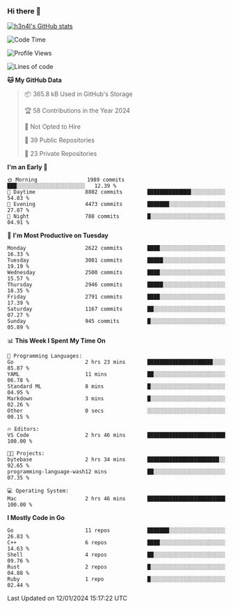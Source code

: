 ### Hi there 👋

[![h3n4l's GitHub stats](https://github-readme-stats.vercel.app/api?username=h3n4l&count_private=true&show_icons=true&theme=radical)](https://github.com/h3n4l/github-readme-stats)

<!--START_SECTION:waka-->
![Code Time](http://img.shields.io/badge/Code%20Time-1%2C829%20hrs%2039%20mins-blue)

![Profile Views](http://img.shields.io/badge/Profile%20Views-24-blue)

![Lines of code](https://img.shields.io/badge/From%20Hello%20World%20I%27ve%20Written-4.2%20million%20lines%20of%20code-blue)

**🐱 My GitHub Data** 

> 📦 365.8 kB Used in GitHub's Storage 
 > 
> 🏆 58 Contributions in the Year 2024
 > 
> 🚫 Not Opted to Hire
 > 
> 📜 39 Public Repositories 
 > 
> 🔑 23 Private Repositories 
 > 
**I'm an Early 🐤** 

```text
🌞 Morning                1989 commits        ███░░░░░░░░░░░░░░░░░░░░░░   12.39 % 
🌆 Daytime                8802 commits        ██████████████░░░░░░░░░░░   54.83 % 
🌃 Evening                4473 commits        ███████░░░░░░░░░░░░░░░░░░   27.87 % 
🌙 Night                  788 commits         █░░░░░░░░░░░░░░░░░░░░░░░░   04.91 % 
```
📅 **I'm Most Productive on Tuesday** 

```text
Monday                   2622 commits        ████░░░░░░░░░░░░░░░░░░░░░   16.33 % 
Tuesday                  3081 commits        █████░░░░░░░░░░░░░░░░░░░░   19.19 % 
Wednesday                2500 commits        ████░░░░░░░░░░░░░░░░░░░░░   15.57 % 
Thursday                 2946 commits        █████░░░░░░░░░░░░░░░░░░░░   18.35 % 
Friday                   2791 commits        ████░░░░░░░░░░░░░░░░░░░░░   17.39 % 
Saturday                 1167 commits        ██░░░░░░░░░░░░░░░░░░░░░░░   07.27 % 
Sunday                   945 commits         █░░░░░░░░░░░░░░░░░░░░░░░░   05.89 % 
```


📊 **This Week I Spent My Time On** 

```text
💬 Programming Languages: 
Go                       2 hrs 23 mins       █████████████████████░░░░   85.87 % 
YAML                     11 mins             ██░░░░░░░░░░░░░░░░░░░░░░░   06.78 % 
Standard ML              8 mins              █░░░░░░░░░░░░░░░░░░░░░░░░   04.95 % 
Markdown                 3 mins              █░░░░░░░░░░░░░░░░░░░░░░░░   02.26 % 
Other                    0 secs              ░░░░░░░░░░░░░░░░░░░░░░░░░   00.15 % 

🔥 Editors: 
VS Code                  2 hrs 46 mins       █████████████████████████   100.00 % 

🐱‍💻 Projects: 
bytebase                 2 hrs 34 mins       ███████████████████████░░   92.65 % 
programming-language-wash12 mins             ██░░░░░░░░░░░░░░░░░░░░░░░   07.35 % 

💻 Operating System: 
Mac                      2 hrs 46 mins       █████████████████████████   100.00 % 
```

**I Mostly Code in Go** 

```text
Go                       11 repos            ███████░░░░░░░░░░░░░░░░░░   26.83 % 
C++                      6 repos             ████░░░░░░░░░░░░░░░░░░░░░   14.63 % 
Shell                    4 repos             ██░░░░░░░░░░░░░░░░░░░░░░░   09.76 % 
Rust                     2 repos             █░░░░░░░░░░░░░░░░░░░░░░░░   04.88 % 
Ruby                     1 repo              █░░░░░░░░░░░░░░░░░░░░░░░░   02.44 % 
```




 Last Updated on 12/01/2024 15:17:22 UTC
<!--END_SECTION:waka-->

